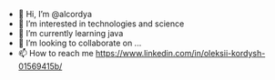 - 👋 Hi, I’m @alcordya
- 👀 I’m interested in technologies and science
- 🌱 I’m currently learning java
- 💞️ I’m looking to collaborate on ...
- 📫 How to reach me https://www.linkedin.com/in/oleksii-kordysh-01569415b/

<!---
alcordya/alcordya is a ✨ special ✨ repository because its `README.md` (this file) appears on your GitHub profile.
You can click the Preview link to take a look at your changes.
--->
